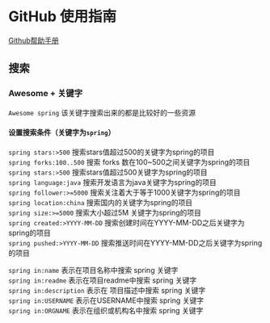 # GitHub 使用指南
[Github帮助手册](https://help.github.com/cn/github/getting-started-with-github)

## 搜索

### Awesome + 关键字
`Awesome spring`
该关键字搜索出来的都是比较好的一些资源

#### 设置搜索条件（关键字为`spring`）
`spring stars:>500` 搜索stars值超过500的关键字为spring的项目  
`spring forks:100..500` 搜索 forks 数在100~500之间关键字为spring的项目  
`spring stars:>500` 搜索stars值超过500关键字为spring的项目  
`spring language:java` 搜索开发语言为java关键字为spring的项目  
`spring follower:>=5000` 搜索关注着大于等于1000关键字为spring的项目  
`spring location:china` 搜索国内的关键字为spring的项目  
`spring size:>=5000` 搜索大小超过5M 关键字为spring的项目  
`spring created:>YYYY-MM-DD` 搜索创建时间在YYYY-MM-DD之后关键字为spring的项目  
`spring pushed:>YYYY-MM-DD` 搜索推送时间在YYYY-MM-DD之后关键字为spring的项目  

`spring in:name` 表示在项目名称中搜索 spring 关键字  
`spring in:readme` 表示在项目readme中搜索 spring 关键字  
`spring in:description` 表示在 项目描述中搜索 spring 关键字  
`spring in:USERNAME` 表示在USERNAME中搜索 spring 关键字  
`spring in:ORGNAME` 表示在组织或机构名中搜索 spring 关键字  






